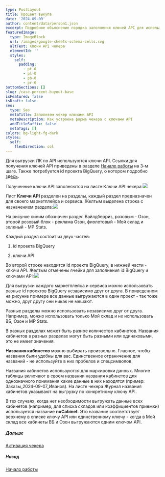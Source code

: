 ```yaml
---
type: PostLayout
title: Процент выкупа
date: '2024-09-09'
author: content/data/person1.json
excerpt: Подробное объяснение порядка заполнения ключей API для использования чекера →
featuredImage:
  type: ImageBlock
  url: /images/google-sheets-schema-cells.svg
  altText: Ключи API чекера
  elementId: ''
  styles:
    self:
      padding:
        - pt-0
        - pl-0
        - pb-0
        - pr-0
bottomSections: []
slug: /case-percent-buyout-base
isFeatured: false
isDraft: false
seo:
  type: Seo
  metaTitle: Заполняем чекер ключами API
  metaDescription: Как устроена форма чекера с ключами API
  addTitleSuffix: false
  metaTags: []
colors: bg-light-fg-dark
styles:
  self:
    flexDirection: col
---
```

Для выгрузки ЛК по API используются ключи API. Ссылки для получения ключей API приведены в разделе [Начало работы](/blog/beginning-of-use/) на 3-м шаге. Также потребуется id проекта BigQuery, о котором подробно [здесь](/blog/bigquery-initialization/).

Полученные ключи API заполняются на листе Ключи API чекера:![](/images/checker-lists-api-keys.PNG)

Лист **Ключи API** разделен на разделы, каждый раздел предназначен для своего маркетплейса и сервиса. Желтым выделена строка с назначением раздела:![](/images/api-keys-sheet-parts.PNG)

На рисунке синим обозначен раздел Вайлдберриз, розовым - Озон, второй розовый блок - реклама Озон, фиолетовый - Мой склад и зеленый - MP Stats.

Каждый раздел состоит из двух частей:

1.  id проекта BigQuery

2.  ключи API

Во второй строке находится id проекта BigQuery, в нижней части - ключи API. Желтым отмечены ячейки для заполнения id BigQuery и ключами API:![](/images/api-keys-cells-to-change.PNG)

Для выгрузки каждого маркетплейса и сервиса можно использовать разные id проектов BigQuery независимо друг от друга. В приведенном на рисунке примере все данные выгружаются в один проект - так тоже можно, друг другу они никак не мешают.

Разные разделы можно использовать независимо друг от друга. Например, можно использовать только Мой склад и не использовать ВБ, Озон и MP Stats.

В разных разделах может быть разное количество кабинетов. Названия кабинетов в разных разделах могут быть разными или одинаковыми, это не имеет значения.

**Названия кабинетов** можно выбирать произвольно. Главное, чтобы названия были удобны для вас. Единственное ограничение для названий - не используйте в них пробелов и спецсимволов.

Названия кабинетов используются для маркировки данных. Многие таблицы включают в своем названии названия кабинетов для однозначного понимания какие данные в них находятся (пример: Заказы\_2024-09-07\_Иванов). На листе чекера Журнал названия кабинетов указывают на выгрузку по конкретному ключу API.

В тех случаях, когда нет необходимости выгружать данные всех кабинетов (например, для списка складов или коэффициентов приемки) используется название **noCabinet**. Это название соответствует верхнему в списке ключу API или единственному ключу - когда в Мой склад все кабинеты ВБ и Озон выгружаются одним ключом API.

##### Дальше

[Активация чекера](/blog/google-script-authorization/)

##### Назад

[Начало работы](/blog/beginning-of-use/)
